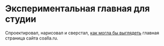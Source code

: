 # Экспериментальная главная для студии
Спроектировал, нарисовал и сверстал, [как могла бы выглядеть](http://landing.coalla.ru/page3157178.html) главная страница сайта coalla.ru.
